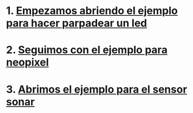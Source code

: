 # 1. [Empezamos abriendo el ejemplo para hacer parpadear un led](https://docs.arduino.cc/built-in-examples/basics/Blink/)

# 2. [Seguimos con el ejemplo para neopixel](./002_prueba_neopixel.ino)

# 3. [Abrimos el ejemplo para el sensor sonar](./003_prueba_sensor_sonar.ino)

